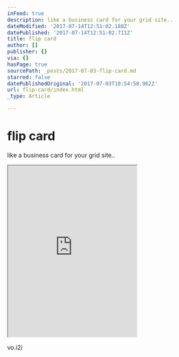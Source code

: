 ```yaml
---
inFeed: true
description: like a business card for your grid site..
dateModified: '2017-07-14T12:51:02.188Z'
datePublished: '2017-07-14T12:51:02.711Z'
title: flip card
author: []
publisher: {}
via: {}
hasPage: true
sourcePath: _posts/2017-07-03-flip-card.md
starred: false
datePublishedOriginal: '2017-07-03T10:54:58.962Z'
url: flip-card/index.html
_type: Article

---
```

# flip card

like a business card for your grid site..

<iframe src="https://the-grid.github.io/ed-userhtml/?g=eJydVlFz4jYQfg6_QuNMJ2QGG2OO5M4mzE0f-tQ-9alPN7IkbDWy5EoCknT637uSbcA-cO5CBmztalf77X670drYV8E2k2greB0SJS3mkmn07wSh8MDyZ27DmmlTM2L5nqVoEcdx5pSVeruiUZflF4STm1xpynSK4voFGSU4RbeEkGzyH-gGMaWl2kNkXgq-ZgiB08GeqL8HYNzcdDCsxtJsla5SpJXFlv01XXyOKSvuM7fL4RnbgpCHNu5lVAuYBuHOIFINC3jmmDy7cA-c2jJFyxgyAjYl40VpYb3y685Fi60HjVuuJGQyejDZ5HvUoa90imrNDNN7Fi6pK8AJ98C-l4-Lxr4AXUoG1urdgy9YvWdSq85AM4EdkdqMDHLYYXfrLSYs3HPDcy64fU1RySllskM4usWjG3cyqj2PGOdA751lDqaqATK8CLa1_s1nEqGmGUKNKd-ZFCUrV3Kn8D81ppTLwvdK1oj6ZHGSPl_Q5JQflxgXbaHVTtIU7bSYltbWJp3PD4dDlOcc5xFR1dwowrGo5hxTRnIS1bK4RzH8SRVqVjNsIfa3kEvKXiDKpgbD3I92wg8023utNqbsA72l8CGrM6qgSOKKuWi3sAoNfwOuJawCt5SbWmCoIZcCOjTMhSLPWd-hLnI8TT7P0PITfB9nQN8vLiSihIJRdvuwWHxKHrPW-xZXXIDDENe1YKF5NZZVM_QruH_-A5M__fo32AkGxxJD5WFE-gkwIMWqFVqrqrTb0xDpYfVLdo1y7AVwlpiqg-u2BauOv_EKHrfL5dJPg2vVm4bjtTvqL1fuZH5d1bEoFKpQrjjXmyeJz3F_aRZtMyyS_uTs1j_H_X80feOFvMj9Y6CWW3Gi0aE9MFeCnrFhQZIkWV0tjIOzOkfjBoNuPMVd5bCAWFJEmLRMf4RYQ54fO7a-mugjxR5_NrrToEJJO5h6AWMNKXZS32Fdnbq4cOoA-AsIQsMkOpk_EyaT0rgJWirJWlM3hS2jH7RuLg99266Z37PF_mLzoYPX8_YSts41msOD8j0iAhvzFPTvCwGCN7UjpbFY26fAltxEfufv3NjIqqIQbHrncdzdZ8EGTh56g6uDlw80bi62ctCYGstO5WZlsPH_DCBSULTWczD_3pFj1cnPQNF0TLBZY1Rqtn0KzpvQHrgFAvk29KcFCFAWDHB-ywWW4PZrGwXenJ0Ox9Sbv3fGoooZw-UdEMy1OeQK2ZKhQnMaRU1uMQXuya_Hfl_P66uxujEUnB90fG1fmsf_GTCO2w" height="400" style=""></iframe>

vo.i2i